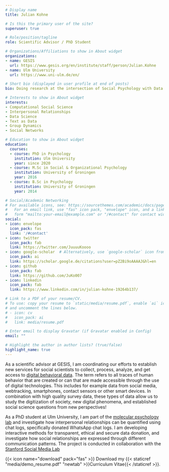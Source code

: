 ```yaml
---
# Display name
title: Julian Kohne

# Is this the primary user of the site?
superuser: true

# Role/position/tagline
role: Scientific Advisor / PhD Student

# Organizations/Affiliations to show in About widget
organizations:
- name: GESIS
  url: https://www.gesis.org/en/institute/staff/person/Julian.Kohne
- name: Ulm University
  url: https://www.uni-ulm.de/en/

# Short bio (displayed in user profile at end of posts)
bio: Doing research at the intersection of Social Psychology with Data Science.

# Interests to show in About widget
interests:
- Computational Social Science
- Interpersonal Relationships
- Data Science
- Text as Data
- Group Dynamics
- Social Networks

# Education to show in About widget
education:
  courses:
  - course: PhD in Psychology
    institution: Ulm University
    year: since 2020
  - course: M.Sc in Social & Organizational Psychology
    institution: University of Groningen
    year: 2016
  - course: B.Sc in Psychology
    institution: University of Groningen
    year: 2014

# Social/Academic Networking
# For available icons, see: https://sourcethemes.com/academic/docs/page-builder/#icons
#   For an email link, use "fas" icon pack, "envelope" icon, and a link in the
#   form "mailto:your-email@example.com" or "/#contact" for contact widget.
social:
- icon: envelope
  icon_pack: fas
  link: '/#contact'
- icon: twitter
  icon_pack: fab
  link: https://twitter.com/JuuuuKoooo
- icon: google-scholar  # Alternatively, use `google-scholar` icon from `ai` icon pack
  icon_pack: ai
  link: https://scholar.google.de/citations?user=pZ2Bi9oAAAAJ&hl=en
- icon: github
  icon_pack: fab
  link: https://github.com/JuKo007
- icon: linkedin
  icon_pack: fab
  link: https://www.linkedin.com/in/julian-kohne-19264b137/

# Link to a PDF of your resume/CV.
# To use: copy your resume to `static/media/resume.pdf`, enable `ai` icons in `params.toml`, 
# and uncomment the lines below.
# - icon: cv
#   icon_pack: ai
#   link: media/resume.pdf

# Enter email to display Gravatar (if Gravatar enabled in Config)
email: ""

# Highlight the author in author lists? (true/false)
highlight_name: true
---
```


As a scientific advisor at GESIS, I am coordinating our efforts to establish new services for social scientists to collect, process, analyze, and get access to [digital behavioral data](https://www.gesis.org/en/institute/digital-behavioral-data). The term refers to all traces of human behavior that are created or can that are made accessible through the use of digital technologies. This includes for example data from social media, webtracking, smartphones, contact sensors or other smart devices. In combination with high quality survey data, these types of data allow us to study the digitization of society, new digital phenomena, and established social science questions from new perspectives!

As a PhD student at Ulm University, I am part of the [molecular psychology lab](https://www.uni-ulm.de/in/psy-mp/) and investigate how interpersonal relationships can be quantified using chat logs, specifically donated WhatsApp chat logs. I am developing interactive methods for transparent, ethical and secure data donation, and investigate how social relationships are expressed through different communication patterns. The project is conducted in collaboration with the [Stanford Social Media Lab](https://sml.stanford.edu/)

{{< icon name="download" pack="fas" >}} Download my {{< staticref "media/demo_resume.pdf" "newtab" >}}Curriculum Vitae{{< /staticref >}}.
